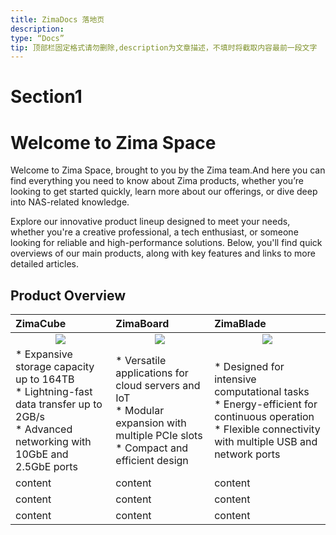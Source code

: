 ```yaml
---
title: ZimaDocs 落地页
description:
type: “Docs”
tip: 顶部栏固定格式请勿删除,description为文章描述，不填时将截取内容最前一段文字
---
```

# Section1
# Welcome to Zima Space
Welcome to Zima Space, brought to you by the Zima team.And here you can find everything you need to know about Zima products, whether you’re looking to get started quickly, learn more about our offerings, or dive deep into NAS-related knowledge.

Explore our innovative product lineup designed to meet your needs, whether you're a creative professional, a tech enthusiast, or someone looking for reliable and high-performance solutions. Below, you'll find quick overviews of our main products, along with key features and links to more detailed articles.


## Product Overview
| ZimaCube | ZimaBoard | ZimaBlade |
| :--------------------------------------- | :--------------------------------------- | :--------------------------------------- |
|<center>![](https://manage.icewhale.io/api/static/docs/1725207729123_image.png)</center>|<center>![](https://manage.icewhale.io/api/static/docs/1725207757005_image.png)</center>|<center>![](https://manage.icewhale.io/api/static/docs/1725207787493_image.png)</center>|
|* Expansive storage capacity up to 164TB<br>* Lightning-fast data transfer up to 2GB/s<br>* Advanced networking with 10GbE and 2.5GbE ports |* Versatile applications for cloud servers and IoT<br> * Modular expansion with multiple PCIe slots<br>* Compact and efficient design | * Designed for intensive computational tasks<br>* Energy-efficient for continuous operation<br>* Flexible connectivity with multiple USB and network ports<br> |
| content | content | content |
| content | content | content |
| content | content | content |